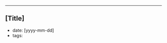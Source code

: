 <!-- 本仓库作为个人博客使用, 请不要在本仓库下提 issue, 否则会被拉黑处理, 如有联系博主需求, 请发邮件到 me@jeasonstudio.cn -->
<!-- This repo is used as a personal blog, Please do not issue under this repo, If you need to contact the blog owner, Please send an email to me@jeasonstudio.cn -->

---
[Title]
---

 - date: [yyyy-mm-dd]
 - tags: 

<!-- Content Begin  -->

<!-- Content End  -->